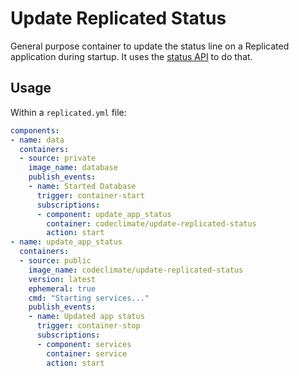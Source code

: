 # Update Replicated Status

General purpose container to update the status line on a Replicated application
during startup. It uses the [status API] to do that.

## Usage

Within a `replicated.yml` file:

```yml
components:
- name: data
  containers:
  - source: private
    image_name: database
    publish_events:
    - name: Started Database
      trigger: container-start
      subscriptions:
      - component: update_app_status
        container: codeclimate/update-replicated-status
        action: start
- name: update_app_status
  containers:
  - source: public
    image_name: codeclimate/update-replicated-status
    version: latest
    ephemeral: true
    cmd: "Starting services..."
    publish_events:
    - name: Updated app status
      trigger: container-stop
      subscriptions:
      - component: services
        container: service
        action: start
```

[status API]: https://help.replicated.com/api/integration-api/status-api/
